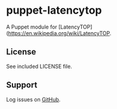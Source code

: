 puppet-latencytop
=================

A Puppet module for [LatencyTOP](https://en.wikipedia.org/wiki/LatencyTOP.

License
-------

See included LICENSE file.

Support
-------

Log issues on [GitHub](https://github.com/rfletcher/puppet-latencytop).
